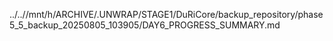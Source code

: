 ../..//mnt/h/ARCHIVE/.UNWRAP/STAGE1/DuRiCore/backup_repository/phase5_5_backup_20250805_103905/DAY6_PROGRESS_SUMMARY.md